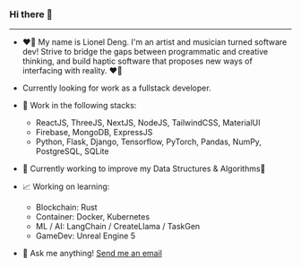 ### Hi there 👋
---
+ ❤️‍🔥 My name is Lionel Deng. I'm an artist and musician turned software dev! Strive to bridge the gaps between programmatic and creative thinking, and build haptic software that proposes new ways of interfacing with reality. ❤️‍🔥
+ Currently looking for work as a fullstack developer.

+ 🦾 Work in the following stacks:
  + ReactJS, ThreeJS, NextJS, NodeJS, TailwindCSS, MaterialUI
  + Firebase, MongoDB, ExpressJS
  + Python, Flask, Django, Tensorflow, PyTorch, Pandas, NumPy, PostgreSQL, SQLite
    
+ 🌱 Currently working to improve my Data Structures & Algorithms🌻

+ 📈 Working on learning:
  + Blockchain: Rust
  + Container: Docker, Kubernetes
  + ML / AI: LangChain / CreateLlama / TaskGen
  + GameDev: Unreal Engine 5

+ 💭 Ask me anything! [Send me an email](mailto:erdua.regen@gmail.com)
<!--
**magnumdatura/magnumdatura** is a ✨ _special_ ✨ repository because its `README.md` (this file) appears on your GitHub profile.

Here are some ideas to get you started:

- 🔭 I’m currently working on ...
- 🌱 I’m currently learning ...
- 👯 I’m looking to collaborate on ...
- 🤔 I’m looking for help with ...
- 💬 Ask me about ...
- 📫 How to reach me: ...
- 😄 Pronouns: ...
- ⚡ Fun fact: ...
-->

